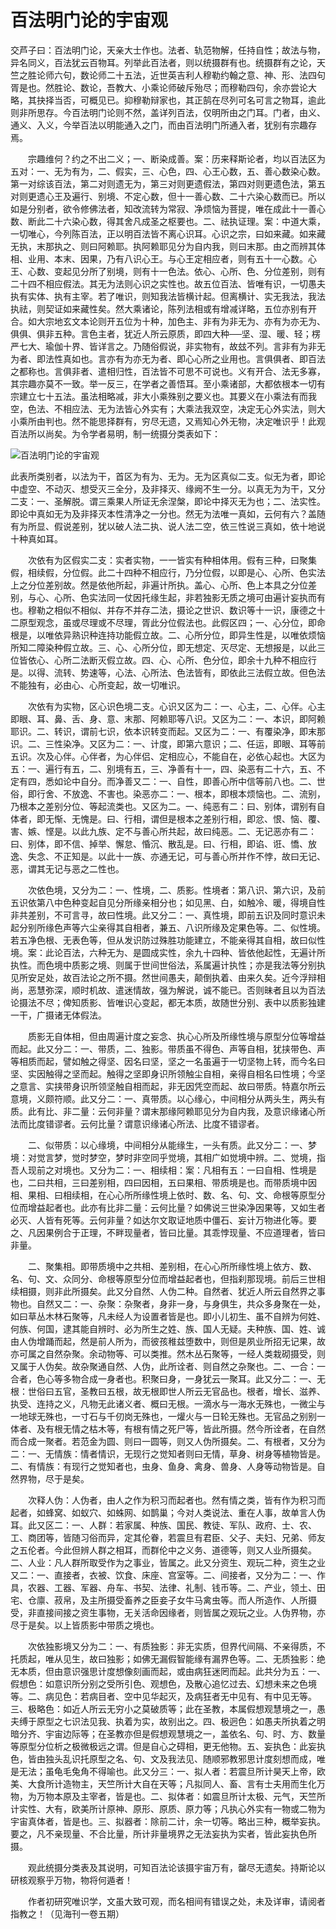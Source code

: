 # 百法明门论的宇宙观

交芦子曰：百法明门论，天亲大士作也。法者、轨范物解，任持自性；故法与物，异名同义，百法犹云百物耳。列举此百法者，则以统摄群有也。统摄群有之论，天竺之胜论师六句，数论师二十五法，近世英吉利人穆勒约翰之意、神、形、法四句胥是也。然胜论、数论，吾教大、小乘论师破斥殆尽；而穆勒四句，余亦尝论大略，其抉择当否，可概见已。抑穆勒辩家也，其正鹄在尽列可名可言之物耳，逾此则非所思存。今百法明门论则不然，盖详列百法，仅明所由之门耳。门者，由义、通义、入义，今举百法以明能通入之门，而由百法明门所通入者，犹别有宗趣存焉。

　　宗趣维何？约之不出二义；一、断染成善。案：历来释斯论者，均以百法区为五对：一、无为有为，二、假实，三、心色，四、心王心数，五、善心数染心数。第一对综该百法，第二对则遗无为，第三对则更遗假法，第四对则更遗色法，第五对则更遗心王及遍行、别境、不定心数，但十一善心数、二十六染心数而已。所以如是分别者，欲令修佛法者，知改流转为常寂、净烦恼为菩提，唯在成此十一善心数、断此二十六染心数，得其舍凡成圣之枢要也。二、祛执证理。案：中道大乘，一切唯心，今列陈百法，正以明百法皆不离心识耳。心识之宗，曰如来藏。如来藏无执，末那执之、则曰阿赖耶。执阿赖耶见分为自内我，则曰末那。由之而辨其体相、业用、本末、因果，乃有八识心王。与心王定相应者，则有五十一心数。心王、心数、变起见分所了别境，则有十一色法。依心、心所、色、分位差别，则有二十四不相应假法。其无为法则心识之实性也。故五位百法、皆唯有识，一切愚夫执有实体、执有主宰。若了唯识，则知我法皆横计起。但离横计、实无我法，我法执祛，则契证如来藏性矣。然大乘诸论，陈列法相或有增减详略，五位亦别有开合。如大宗地玄文本论则开五位为十种，加色主、非有为非无为、亦有为亦无为、俱俱、俱非五种。言色主者，犹近人所云原质，即四大种──坚、湿、暖、轻；楞严七大、瑜伽十界、皆详言之。乃随俗假说，非实物有，故玆不列。言非有为非无为者、即法性真如也。言亦有为亦无为者、即心心所之业用也。言俱俱者、即百法之都称也。言俱非者、遣相归性，百法皆不可思不可说也。义有开合、法无多寡，其宗趣亦莫不一致。举一反三，在学者之善悟耳。至小乘诸部，大都依根本一切有宗建立七十五法。虽法相略减，非大小乘殊别之要义也。其要义在小乘法有而我空，色法、不相应法、无为法皆心外实有；大乘法我双空，决定无心外实法，则大小乘所由判也。然不能思择群有，穷尽无遗，又焉知心外无物，决定唯识乎！此观百法所以尚矣。为令学者易明，制一统摄分类表如下：

![百法明门论的宇宙观](./百法明门论的宇宙观.png)

此表所类别者，以法为干，首区为有为、无为。无为区真似二支。似无为者，即论中虚空、不动灭、想受灭三全分，及非择灭、缘阙不生一分。以真无为为干，又分二支：一、圣解脱。谓三乘果人所证无余涅槃，即论中择灭无为也；二、法实性。即论中真如无为及非择灭本性清净之一分也。然无为法唯一真如，云何有六？盖随有为所显、假说差别，犹以破人法二执、说人法二空，依三性说三真如，依十地说十种真如耳。

　　次依有为区假实二支：实者实物，一一皆实有种相体用。假有三种，曰聚集假，相续假，分位假。此二十四种不相应行，乃分位假，以即是心、心所、色实法上之分位差别故。然是依他所起，非遍计所执。盖心、心所、色上本具之分位差别，与心、心所、色实法同一仗因托缘生起，非若独影无质之境可由遍计妄执而有也。穆勒之相似不相似、并存不并存二法，摄论之世识、数识等十一识，康德之十二原型观念，虽或尽理或不尽理，胥此分位假法也。此假区四；一、心分位，即命根是，以唯依异熟识种连持功能假立故。二、心所分位，即异生性是，以唯依烦恼所知二障染种假立故。三、心、心所分位，即无想定、灭尽定、无想报是，以此三位皆依心、心所二法断灭假立故。四、心、心所、色分位，即余十九种不相应行是。以得、流转、势速等，心法、心所法、色法皆有，即依此三法假立故。但色法不能独有，必由心、心所变起，故一切唯识。

　　次依有为实物，区心识色境二支。心识又区为二：一、心主，二、心伴。心主即眼、耳、鼻、舌、身、意、末那、阿赖耶等八识。又区为二：一、本识，即阿赖耶识。二、转识，谓前七识，依本识转变而起。又区为二：一、有覆染净，即末那识。二、三性染净。又区为二：一、计度，即第六意识；二、任运，即眼、耳等前五识。次及心伴。心伴者，为心伴侣、定相应心，不能自在，必依心起也。大区为五：一、遍行有五，二、别境有五，三、净善有十一，四、染恶有二十六，五、不定有四，悉如论中自分。而净善又二：一、自性，即善心所中信等前八也。二、世俗，即行舍、不放逸、不害也。染恶亦二：一、根本，即根本烦恼也。二、流别，乃根本之差别分位、等起流类也。又区为二。一、纯恶有二：曰、别体，谓别有自体者，即无惭、无愧是。曰、行相，谓但是根本之差别行相，即忿、恨、恼、覆、害、嫉、悭是。以此九族、定不与善心所共起，故曰纯恶。二、无记恶亦有二：曰、别体，即不信、掉举、懈怠、惛沉、散乱是。曰、行相，即谄、诳、憍、放逸、失念、不正知是。以此十一族、亦通无记，可与善心所并作不悖，故曰无记、恶，谓其无记与恶之二性也。

　　次依色境，又分为二：一、性境，二、质影。性境者：第八识、第六识，及前五识依第八中色种变起自见分所缘亲相分也；如见黑、白，如触冷、暖，得境自性非共差别，不可言寻，故曰性境。此又分二：一、真性境，即前五识及同时意识未起分别所缘色声等六尘亲得其自相者，兼五、八识所缘及定果色等。二、似性境。若五净色根、无表色等，但从发识防过殊胜功能建立，不能亲得其自相，故曰似性境。案：此论百法，六种无为、是圆成实性，余九十四种、皆依他起性，无遍计所执性。而色境中质影之境、则属于世间世俗法，系属遍计执性；亦是我法等分别执见所安足处，故百法论之所不摄。然世间愚夫，颠倒执着、由来久矣。近今浮辩相尚，恶慧弥深，顺时机故、遣迷情故，强为解说，诚不能已。否则昧者且以为百法论摄法不尽；俾知质影、皆唯识心变起，都无本质，故随世分别、表中以质影独建一干，广摄诸无体假法。

　　质影无自体相，但由周遍计度之妄念、执心心所及所缘性境与原型分位等增益而起。此又分二：一、带质，二、独影。带质虽不得色、声等自相，犹挟带色、声等相质而起，譬如触之得坚、因名曰坚，坚之一名虽遍于一切坚物上转，而今名曰坚、实因触得之坚而起。触得之坚即身识所领触尘自相，亲得自相名曰性境；今坚之意言、实挟带身识所领坚触自相而起，非无因凭空而起、故曰带质。特嘉尔所云意境，义颇符顺。此又分二：一、真带质。以心缘心，中间相分从两头生，两头有质。此有比、非二量：云何非量？谓末那缘阿赖耶见分为自内我，及意识缘诸心所法而比度错谬者。云何比量？谓意识缘诸心所法、比度不错谬者。

　　二、似带质：以心缘境，中间相分从能缘生，一头有质。此又分二：一、梦境：对觉言梦，觉时梦空，梦时非空同乎觉境，其相广如觉境中辨。二、觉境，指吾人现前之对境也。又分为二：一、相续相：案：凡相有五：一曰自相、性境是也，二曰共相，三曰差别相，四曰因相，五曰果相、带质境是也。而带质境中因相、果相、曰相续相，在心心所所缘性境上依时、数、名、句、文、命根等原型分位而增益起者也。此亦有比非二量：云何比量？如佛说三世染净因果等，又如生者必灭、人皆有死等。云何非量？如达尔文取证地质中僵石、妄计万物进化等。要之、凡因果例合于正理，不畔现量者，皆曰比量。其乖悖现量、不应道理者，皆曰非量。

　　二、聚集相。即带质境中之共相、差别相，在心心所所缘性境上依方、数、名、句、文、众同分、命根等原型分位而增益起者也，但指刹那现境。前后三世相续相摄，则非此所摄矣。此又分自然、人伪二种。自然者、犹近人所云自然界之事物也。自然又二：一、杂聚：杂聚者，身非一身，与身俱生，共众多身聚在一处，如曰草丛木林石聚等，凡未经人为设置者皆是也。即小儿初生、虽不自辨为何姓、何族、何国，逮其能自辨时、必为所生之姓、族、国人无疑。夫种族、国、姓、诚由人伪增踊而起，然是前人所为，而彼孩稚兹堕数中，则但是夙业所招无记果，故亦可属之自然杂聚。余动物等、可以类推。然木丛石聚等，一经人类栽砌摄受，则又属于人伪矣。故杂聚通自然、人伪，此所诠者、则自然之杂聚也。二、一合：一合者，色心等多物合成一身者也。积聚曰身，一身犹云一聚耳。此又分二：一、无根：世俗曰五官，圣教曰五根，故无根即世人所云无官品也。根者，增长、滋养、执受、连持之义，凡物无此诸义者、概曰无根。一滴水与一海水无殊也，一微尘与一地球无殊也，一寸石与千仞岗无殊也，一爟火与一日轮无殊也。无官品之别别一体者、及有根无情之枯木等，有根有情之死尸等，皆此所摄。然今所诠者，在自然而合成一聚者。若范金为圆、则曰一圆等，则又人伪所摄矣。二、有根者，又分为二：一、无情族：情者情识，无现行之觉知者则曰无情，草身、树身等植物皆是。二、有情族：有现行之觉知者也，虫身、鱼身、禽身、兽身、人身等动物皆是。自然界物，尽于是矣。

　　次释人伪：人伪者，由人之作为积习而起者也。然有情之类，皆有作为积习而起者，如蜂窝、如蚁穴、如蛛网、如鹊巢；今对人类说法、重在人事，故单言人伪耳。此又区二：一、人群：若家属、种族、国民、教徒、军队、政府、士、农、工、商团等，皆随习俗而异，定其伦眷，若震旦有君臣、父子、夫妇、兄弟、师友之五伦者。今此但辨人群之相耳，而群伦中之义务、道德等，则又人业所摄矣。二、人业：凡人群所取受作为之事业，皆属之。此又分资生、观玩二种，资生之业又二：一、直接者，衣被、饮食、床座、宫室等。二、间接者，又分为二：一、作具，农器、工器、军器、舟车、书契、法律、礼制、钱币等。二、产业，领土、田宅、仓廪、菽帛，及主所摄受畜养之臣妾子女牛马禽虫等。而人所造作、人所摄受，非直接间接之资生事物，无关活命因缘者，则皆属之观玩之业。人伪界物，亦尽于是矣。以上皆质影中带质之境也。

　　次依独影境又分为二：一、有质独影：非无实质，但界代间隔、不亲得质，不托质起，唯从见生，故曰独影；如佛无漏假智能缘有漏界色等。二、无质独影：绝无本质，但由意识强思计度想像刻画而起，或由病狂迷罔而起。此共分为五：一、假想色：如意识所分别之受所引色、观想色，及散心追忆过去、幻想未来之色境等。二、病见色：若病目者、空中见华起灭，及病狂者无中见有、有中见无等。三、极略色：如近人所云无穷小之莫破质等；此在圣教，本属假想观慧境之一，愚夫缚于原型之七识法见我、执着为实，故别出之。四、极迥色：如愚夫所执着之明暗分齐、宇宙边际等；在圣教亦但是假想观慧境之一，盖依名、句、时、方、数量等原型分位析之极微极远之谓。但是自心之碍相，更无他物。五、妄执色：此妄执色，皆由独头乱识托原型之名、句、文及我法见、随顺邪教邪思计度刻想而成，唯是无法；虽龟毛兔角不得喻也。此又分三：一、拟人者：若震旦所计昊天上帝，欧美、大食所计造物主，天竺所计大自在天等；凡拟同人、畜、言有士夫用而生化万物，为万物本原及主宰者，皆是也。二、拟体者：如震旦所计太极、元气，天竺所计实性、大有，欧美所计原神、原形、原质、原力等；凡执心外实有一物或二物为宇宙真体者，皆是也。三、拟器者：除前二计，余一切等。略出三种，概举妄执。要之，凡不亲现量、不合比量，所计非量境界之无法妄执为实者，皆此妄执色所摄。

　　观此统摄分类表及其说明，可知百法论该摄宇宙万有，罄尽无遗矣。持斯论以研核观察乎万物，物将何遁者！

　　作者初研究唯识学，文虽大致可观，而名相间有错误之处，未及详审，请阅者指教之！（见海刊一卷五期）